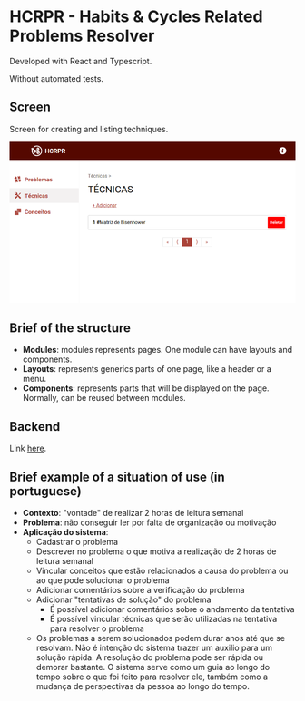 # HCRPR - Habits & Cycles Related Problems Resolver

Developed with React and Typescript.

Without automated tests.

## Screen

Screen for creating and listing techniques.

![association graph](src/assets/img/v0.3.0.png)

## Brief of the structure

- **Modules**: modules represents pages. One module can have layouts and components.
- **Layouts**: represents generics parts of one page, like a header or a menu.
- **Components**: represents parts that will be displayed on the page. Normally, can be reused between modules.

## Backend

Link [here](https://github.com/arielalvesdutra/hcrpr-backend).

## Brief example of a situation of use (in portuguese)

- **Contexto**: "vontade" de realizar 2 horas de leitura semanal
- **Problema**: não conseguir ler por falta de organização ou motivação
- **Aplicação do sistema**:
  - Cadastrar o problema
  - Descrever no problema o que motiva a realização de 2 horas de leitura semanal
  - Vincular conceitos que estão relacionados a causa do problema ou ao que pode solucionar o problema
  - Adicionar comentários sobre a verificação do problema
  - Adicionar "tentativas de solução" do problema
    - É possível adicionar comentários sobre o andamento da tentativa
    - É possível vincular técnicas que serão utilizadas na tentativa para resolver o problema
  - Os problemas a serem solucionados podem durar anos até que se resolvam. Não é intenção do sistema trazer um auxilio para um solução rápida. A resolução do problema pode ser rápida ou demorar bastante. O sistema serve como um guia ao longo do tempo sobre o que foi feito para resolver ele, também como a mudança de perspectivas da pessoa ao longo do tempo.
  
